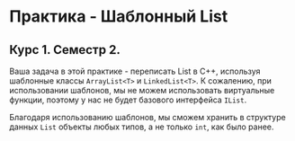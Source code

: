 # Практика - Шаблонный List
## Курс 1. Семестр 2.
Ваша задача в этой практике - переписать List в С++, используя шаблонные классы `ArrayList<T>` и `LinkedList<T>`. К сожалению, при использовании шаблонов, мы не можем использовать виртуальные функции, поэтому у нас не будет базового интерфейса `IList`.

Благодаря использованию шаблонов, мы сможем хранить в структуре данных `List` объекты любых типов, а не только `int`, как было ранее.  